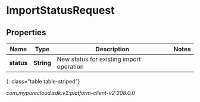 # ImportStatusRequest


## Properties

| Name | Type | Description | Notes |
| ------------ | ------------- | ------------- | ------------- |
| **status** | **String** | New status for existing import operation |  |
{: class="table table-striped"}




_com.mypurecloud.sdk.v2:platform-client-v2:208.0.0_

